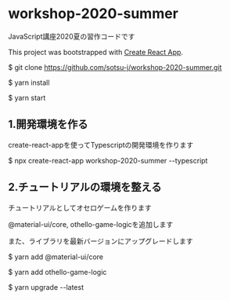 # workshop-2020-summer
JavaScript講座2020夏の習作コードです

This project was bootstrapped with [Create React App](https://github.com/facebook/create-react-app).

$ git clone https://github.com/sotsu-j/workshop-2020-summer.git

$ yarn install

$ yarn start

## 1.開発環境を作る

create-react-appを使ってTypescriptの開発環境を作ります

$ npx create-react-app workshop-2020-summer --typescript

## 2.チュートリアルの環境を整える

チュートリアルとしてオセロゲームを作ります

@material-ui/core, othello-game-logicを追加します

また、ライブラリを最新バージョンにアップグレードします

$ yarn add @material-ui/core

$ yarn add othello-game-logic

$ yarn upgrade --latest